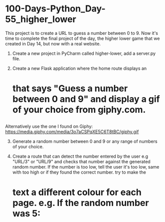 # 100-Days-Python_Day-55_higher_lower
This project is to create a URL to guess a number between 0 to 9.
Now it's time to complete the final project of the day, the higher lower game that we created in Day 14, but now with a real website.

1. Create a new project in PyCharm called higher-lower, add a server.py file.

2. Create a new Flask application where the home route displays an <h1> that says "Guess a number between 0 and 9" and display a gif of your choice from giphy.com.

Alternatively use the one I found on Giphy: https://media.giphy.com/media/3o7aCSPqXE5C6T8tBC/giphy.gif

3. Generate a random number between 0 and 9 or any range of numbers of your choice.

4. Create a route that can detect the number entered by the user e.g "URL/3" or "URL/9" and checks that number against the generated random number. If the number is too low, tell the user it's too low, same with too high or if they found the correct number. try to make the <h1> text a different colour for each page.  e.g. If the random number was 5:
